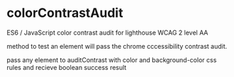 # colorContrastAudit
ES6 / JavaScript color contrast audit for lighthouse WCAG 2 level AA

method to test an element will pass the chrome cccessibility contrast audit.

pass any element to auditContrast with color and background-color css rules and recieve boolean success result
